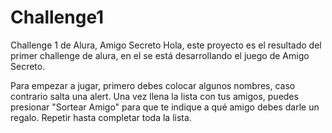 # Challenge1
Challenge 1 de Alura, Amigo Secreto
Hola, este proyecto es el resultado del primer challenge de alura, en el se está desarrollando el juego de Amigo Secreto.

Para empezar a jugar, primero debes colocar algunos nombres, caso contrario salta una alert.
Una vez llena la lista con tus amigos, puedes presionar "Sortear Amigo" para que te indique a qué amigo debes darle un regalo.
Repetir hasta completar toda la lista.
